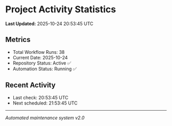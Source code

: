 # Project Activity Statistics

**Last Updated:** 2025-10-24 20:53:45 UTC

## Metrics
- Total Workflow Runs: 38
- Current Date: 2025-10-24
- Repository Status: Active ✅
- Automation Status: Running ✅

## Recent Activity
- Last check: 20:53:45 UTC
- Next scheduled: 21:53:45 UTC

---
*Automated maintenance system v2.0*

